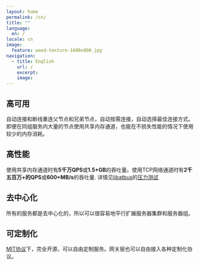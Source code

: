 ```yaml
---
layout: home
permalink: /cn/
title: ""
language:
  en: /
locale: cn
image:
  feature: wood-texture-1600x800.jpg
navigation:
  - title: English
    url: /
    excerpt:
    image:
---
```


<div class="tiles">

<div class="tile">
  <h2 class="post-title">高可用</h2>
  <p class="post-excerpt">自动连接和断线重连父节点和兄弟节点，自动按需连接，自动选择最佳连接方式。即便在同组服务内大量的节点使用共享内存通道，也能在不损失性能的情况下使用较少的内存消耗。</p>
</div>

<div class="tile">
  <h2 class="post-title">高性能</h2>
  <p class="post-excerpt">使用共享内存通道时有<strong>5千万QPS</strong>或<strong>1.5+GB</strong>的吞吐量。使用TCP网络通道时有<strong>2千五百万+的QPS</strong>或<strong>600+MB/s</strong>的吞吐量.
  详情见<a href="https://github.com/atframework/libatbus" target="_blank">libatbus</a>的<a href="https://github.com/atframework/libatbus/blob/master/doc/Benchmark.md" target="_blank">压力测试</a></p>
</div>

<div class="tile">
  <h2 class="post-title">去中心化</h2>
  <p class="post-excerpt">所有的服务都是去中心化的，所以可以很容易地平行扩展服务器集群和服务器组。</p>
</div>

<div class="tile">
  <h2 class="post-title">可定制化</h2>
  <p class="post-excerpt"><a href="https://github.com/atframework/atsf4g-co/blob/master/LICENSE" target="_blank">MIT协议</a>下，完全开源，可以自由定制服务。网关层也可以自由接入各种定制化协议。</p>
</div>

</div>


